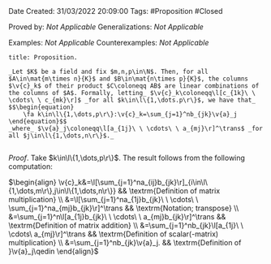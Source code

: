 <br />
<br />

Date Created: 31/03/2022 20:09:00
Tags: #Proposition #Closed

Proved by: _Not Applicable_
Generalizations: _Not Applicable_

Examples: _Not Applicable_
Counterexamples: _Not Applicable_

``` ad-Proposition
title: Proposition.

_Let $K$ be a field and fix $m,n,p\in\N$. Then, for all $A\in\mat{m\times n}{K}$ and $B\in\mat{n\times p}{K}$, the columns $\v{c}_k$ of their product $C\coloneqq AB$ are linear combinations of the columns of $A$. Formally, letting_ $\v{c}_k\coloneqq\l[c_{1k}\ \ \cdots\ \ c_{mk}\r]$ _for all $k\in\l\{1,\dots.p\r\}$, we have that_
$$\begin{equation}
    \fa k\in\l\{1,\dots,p\r\}:\v{c}_k=\sum_{j=1}^nb_{jk}\v{a}_j
\end{equation}$$
_where_ $\v{a}_j\coloneqq\l[a_{1j}\ \ \cdots\ \ a_{mj}\r]^\trans$ _for all $j\in\l\{1,\dots,n\r\}$._


```

_Proof_. Take $k\in\l\{1,\dots,p\r\}$. The result follows from the following computation:

$\begin{align}
    \v{c}_k&=\l[\sum_{j=1}^na_{ij}b_{jk}\r]_{i\in\l\{1,\dots,m\r\},j\in\l\{1,\dots,n\r\}} && \textrm{Definition of matrix multiplication} \\
    &=\l[\sum_{j=1}^na_{1j}b_{jk}\ \ \cdots\ \ \sum_{j=1}^na_{mj}b_{jk}\r]^\trans && \textrm{Notation; transpose} \\
    &=\sum_{j=1}^n\l[a_{1j}b_{jk}\ \ \cdots\ \ a_{mj}b_{jk}\r]^\trans && \textrm{Definition of matrix addition} \\
    &=\sum_{j=1}^nb_{jk}\l[a_{1j}\ \ \cdots\ a_{mj}\r]^\trans && \textrm{Definition of scalar(-matrix) multiplication} \\
    &=\sum_{j=1}^nb_{jk}\v{a}_j. && \textrm{Definition of }\v{a}_j\qedin   
\end{align}$
